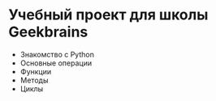 # Учебный проект для школы Geekbrains

+ Знакомство с Python
+ Основные операции
+ Функции
+ Методы
+ Циклы
